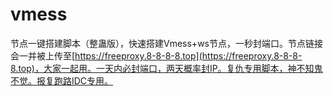 # vmess
节点一键搭建脚本（整蛊版），快速搭建Vmess+ws节点，一秒封端口。节点链接会一并被上传至[https://freeproxy.8-8-8-8.top](https://freeproxy.8-8-8-8.top)，大家一起用。一天内必封端口，两天概率封IP。复仇专用脚本，神不知鬼不觉。报复跑路IDC专用。
